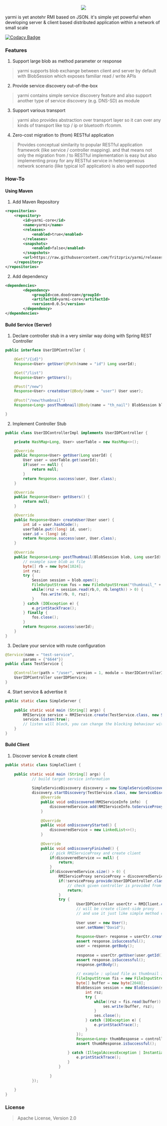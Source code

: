 <p align="center"><img src="https://s33.postimg.cc/getb2kc33/LOGO_YARMI_Hzt_500px.png"></p>

yarmi is yet anotehr RMI based on JSON. it's simple yet powerful when developing server & client based distributed application within a network of small scale
 
[![Codacy Badge](https://api.codacy.com/project/badge/Grade/5c9f40d574c64e629af11f284c447bea)](https://www.codacy.com/app/innocentevil0914/yarmi?utm_source=github.com&amp;utm_medium=referral&amp;utm_content=fritzprix/yarmi&amp;utm_campaign=Badge_Grade)

### Features
1. Support large blob as method parameter or response     
> yarmi supports blob exchange between client and server by default with BlobSession which exposes familiar read / write APIs    
2. Provide service discovery out-of-the-box
>  yarmi contains simple service discovery feature and also support another type of service discovery (e.g. DNS-SD) as module   
3. Support various transport  
> yarmi also provides abstraction over transport layer so it can over any kinds of transport like tcp / ip or bluetooth rfcomm.
4. Zero-cost migration to (from) RESTful application  
> Provides conceptual similarity to popular RESTful application framework (like service / controller mapping). 
> and that means not only the migration from / to RESTful implementation is easy
> but also implementing proxy for any RESTful service in heterogeneous network scenario (like typical IoT application) is also well supported    


### How-To

#### Using Maven
1. Add Maven Repository
```xml
<repositories>
    <repository>
        <id>yarmi-core</id>
        <name>yarmi</name>
        <releases>
            <enabled>true</enabled>
        </releases>
        <snapshots>
            <enabled>false</enabled>
        </snapshots>
        <url>https://raw.githubusercontent.com/fritzprix/yarmi/releases</url>
    </repository>
</repositories>
```
2. Add dependency 
```xml
<dependencies>
        <dependency>
            <groupId>com.doodream</groupId>
            <artifactId>yarmi-core</artifactId>
            <version>0.0.5</version>
        </dependency>
</dependencies>
```

#### Build Service (Server)
1. Declare controller stub in a very similar way doing with Spring REST Controller
```java
public interface UserIDPController {

    @Get("/{id}")
    Response<User> getUser(@Path(name = "id") Long userId);

    @Get("/list")
    Response<User> getUsers();

    @Post("/new")
    Response<User> createUser(@Body(name = "user") User user);
    
    @Post("/new/thumbnail")
    Response<Long> postThumbnail(@Body(name = "th_nail") BlobSession blob, Long userId);

} 
```     
2. Implement Controller Stub    
```java
public class UserIDControllerImpl implements UserIDPController {

    private HashMap<Long, User> userTable = new HashMap<>();

    @Override
    public Response<User> getUser(Long userId) {
        User user = userTable.get(userId);
        if(user == null) {
            return null;
        }
        return Response.success(user, User.class);
    }

    @Override
    public Response<User> getUsers() {
        return null;
    }

    @Override
    public Response<User> createUser(User user) {
        int id = user.hashCode();
        userTable.put((long) id, user);
        user.id = (long) id;
        return Response.success(user, User.class);
    }
    
    @Override
    public Response<Long> postThumbnail(BlobSession blob, Long userId) {
        // example save blob as file
        byte[] rb = new byte[1024];
        int rsz;
        try {
            Session session = blob.open();
            FileOutputStream fos = new FileOutputStream("thumbnail_" + userId);
            while((rsz = session.read(rb,0, rb.length)) > 0) {
                fos.write(rb, 0, rsz);
            }
        } catch (IOException e) {
            e.printStackTrace();
        } finally {
            fos.close();
        }
        return Response.success(userId);    
    }
}  
``` 
3. Declare your service with route configuration
```java
@Service(name = "test-service",
        params = {"6644"})
public class TestService {

    @Controller(path = "/user", version = 1, module = UserIDControllerImpl.class)
    UserIDPController userIDPService;
}

```   
4. Start service & advertise it 
```java
public static class SimpleServer {
    
    public static void main (String[] args) {
        RMIService service = RMIService.create(TestService.class, new SimpleServiceAdvertiser());
        service.listen(true);
        // listen will block, you can change the blocking behaviour with the argument
    }
}
```

#### Build Client
1. Discover service & create client
```java
public static class SimpleClient {
    
    public static void main (String[] args) {
            // build target service information
            
            SimpleServiceDiscovery discovery = new SimpleServiceDiscovery();
            discovery.startDiscovery(TestService.class, new ServiceDiscoveryListener() {
                @Override
                public void onDiscovered(RMIServiceInfo info)  {
                    discoveredService.add(RMIServiceInfo.toServiceProxy(info));
                }
    
                @Override
                public void onDiscoveryStarted() { 
                    discoveredService = new LinkedList<>();
                }
    
                @Override
                public void onDiscoveryFinished() {
                    // pick RMIServiceProxy and create client
                    if(discoveredService == null) {
                        return;
                    }
                    if(discoveredService.size() > 0) {
                        RMIServiceProxy serviceProxy = discoveredService.get(0);
                        if(!serviceProxy.provide(UserIDPController.class)) {
                            // check given controller is provided from the service
                            return;
                        }
                        try {
                                UserIDPController userCtr = RMIClient.create(serviceProxy, TestService.class, UserIDPController.class);
                                // will be create client-side proxy 
                                // and use it just like simple method call
                                
                                User user = new User();
                                user.setName("David");
        
                                Response<User> response = userCtr.createUser(user);
                                assert response.isSuccessful();
                                user = response.getBody();
                                
                                response = userCtr.getUser(user.getId());
                                assert response.isSuccessful();
                                response.getBody();
                                
                                // example : upload file as thumbnail images
                                FileInputStream fis = new FileInputStream("./thumbnail.jpg");
                                byte[] buffer = new byte[2048];
                                BlobSession session = new BlobSession(ses -> {
                                    int rsz;
                                    try {
                                        while((rsz = fis.read(buffer)) > 0) {
                                            ses.write(buffer, rsz);
                                        }
                                        ses.close();
                                    } catch (IOException e) {
                                        e.printStackTrace();
                                    }
                                });
                                Response<Long> thumbResponse = controller.postThumbnail(session, 1L);
                                assert thumbResponse.isSuccessful();
                                
                            } catch (IllegalAccessException | InstantiationException | IOException e) {
                                e.printStackTrace();
                            }    
                        }
                        
                    }
            });
            
    }
}
```

### License
> Apache License, Version 2.0
